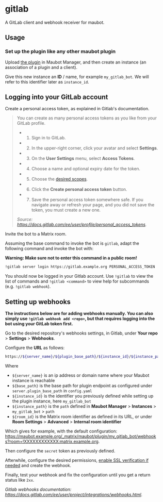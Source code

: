 # gitlab

A GitLab client and webhook receiver for maubot.

## Usage

### Set up the plugin like any other maubot plugin

Upload [the plugin](https://mau.dev/maubot/gitlab/-/pipelines) in Maubot Manager,
and then create an instance (an association of a plugin and a client).

Give this new instance an **ID** / name, for example `my_gitlab_bot`.
We will refer to this identifier later as `instance_id`.

## Logging into your GitLab account

Create a personal access token, as explained in Gitlab's documentation.

> You can create as many personal access tokens as you like from your GitLab profile.
>
> - 1. Sign in to GitLab.
> - 2. In the upper-right corner, click your avatar and select **Settings**.
> - 3. On the **User Settings** menu, select **Access Tokens**.
> - 4. Choose a name and optional expiry date for the token.
> - 5. Choose the [desired scopes](https://docs.gitlab.com/ee/user/profile/personal_access_tokens.html#limiting-scopes-of-a-personal-access-token).
> - 6. Click the **Create personal access token** button.
> - 7. Save the personal access token somewhere safe. If you navigate away or refresh your page, and you did not save the token, you must create a new one.
>
> _Source: <https://docs.gitlab.com/ee/user/profile/personal_access_tokens>._

Invite the bot to a Matrix room.

Assuming the base command to invoke the bot is `gitlab`, adapt the following command and invoke the bot with:

**Warning: Make sure not to enter this command in a public room!**

```txt
!gitlab server login https://gitlab.example.org PERSONAL_ACCESS_TOKEN
```

You should now be logged in your Gitlab account. Use `!gitlab` to view the list of commands and `!gitlab <command>` to
view help for subcommands (e.g. `!gitlab webhook`).

## Setting up webhooks

**The instructions below are for adding webhooks manually. You can also simply use `!gitlab webhook add <repo>`, but
that requires logging into the bot using your GitLab token first.**

Go to the desired repository's webhooks settings, in Gitlab, under **Your repo** > **Settings** > **Webhooks**.

Configure the **URL** as follows:

```sh
https://${server_name}/${plugin_base_path}/${instance_id}/${instance_path}?room=${room_id}
```

Where

- `${server_name}` is an ip address or domain name where your Maubot instance is reachable
- `${base_path}` is the base path for plugin endpoint as configured under `server.plugin_base_path` in `config.yaml`
- `${instance_id}` is the identifier you previously defined while setting up the plugin instance, here `my_gitlab_bot`
- `${instance_path}` is the `path` defined in **Maubot Manager** > **Instances** > `my_gitlab_bot` > `path`
- `${room_id}` is the Matrix room identifier as defined in its URL, or under **Room Settings** > **Advanced** > **Internal room identifier**

Which gives for example, with the default configuration: <https://maubot.example.org/_matrix/maubot/plugin/my_gitlab_bot/webhooks?room=!XXXXXXXXXXXX:matrix.example.org>.

Then configure the `secret` token as previously defined.

Afterwhile, configure the desired permissions, [enable SSL verification if needed](https://docs.gitlab.com/ee/user/project/integrations/webhooks.html#ssl-verification) and create the webhook.

Finally, test your webhook and fix the configuration until you get a return status like `2xx`.

_Gitlab webhooks documentation: <https://docs.gitlab.com/ee/user/project/integrations/webhooks.html>._
